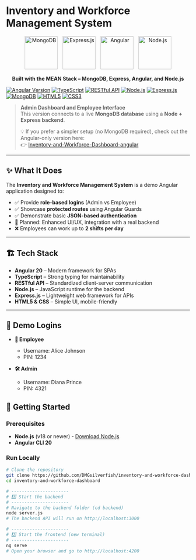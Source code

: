 # Inventory and Workforce Management System

<p align="center">
  <!-- M -->
  <img src="https://upload.wikimedia.org/wikipedia/commons/9/93/MongoDB_Logo.svg" alt="MongoDB" width="90" style="margin-right:10px;"/>
  <!-- E -->
  <img src="https://upload.wikimedia.org/wikipedia/commons/6/64/Expressjs.png" alt="Express.js" width="90" style="margin-right:10px;"/>
  <!-- A -->
  <img src="https://angular.io/assets/images/logos/angular/angular.svg" alt="Angular" width="90" style="margin-right:10px;"/>
  <!-- N -->
  <img src="https://upload.wikimedia.org/wikipedia/commons/d/d9/Node.js_logo.svg" alt="Node.js" width="90"/>
</p>

<p align="center">
  <b>Built with the MEAN Stack – MongoDB, Express, Angular, and Node.js</b>
</p>

[![Angular Version](https://img.shields.io/badge/Angular-20-red)](https://angular.io)
[![TypeScript](https://img.shields.io/badge/TypeScript-3178C6?style=flat&logo=typescript&logoColor=white)](https://www.typescriptlang.org/)
[![RESTful API](https://img.shields.io/badge/REST-02569B?style=flat&logo=swagger&logoColor=white)](https://restfulapi.net/)
[![Node.js](https://img.shields.io/badge/Node.js-339933?style=flat&logo=node.js&logoColor=white)](https://nodejs.org/)
[![Express.js](https://img.shields.io/badge/Express-000000?style=flat&logo=express&logoColor=white)](https://expressjs.com/)
[![MongoDB](https://img.shields.io/badge/MongoDB-4EA94B?style=flat&logo=mongodb&logoColor=white)](https://www.mongodb.com/)
[![HTML5](https://img.shields.io/badge/HTML5-E34F26?style=flat&logo=html5&logoColor=white)](https://developer.mozilla.org/en-US/docs/Web/HTML)
[![CSS3](https://img.shields.io/badge/CSS3-1572B6?style=flat&logo=css3&logoColor=white)](https://developer.mozilla.org/en-US/docs/Web/CSS)

> **Admin Dashboard and Employee Interface**  
> This version connects to a live **MongoDB database** using a **Node + Express backend**.  
>  
> 💡 If you prefer a simpler setup (no MongoDB required), check out the Angular-only version here:  
> 👉 [Inventory-and-Workforce-Dashboard-angular](https://github.com/DMGsilverfish/Inventory-and-Workforce-Dashboard-angular)

---

## ✨ What It Does
The **Inventory and Workforce Management System** is a demo Angular application designed to:

- ✅ Provide **role-based logins** (Admin vs Employee)  
- ✅ Showcase **protected routes** using Angular Guards  
- ✅ Demonstrate basic **JSON-based authentication**  
- 🔄 Planned: Enhanced UI/UX, integration with a real backend
- ❌ Employees can work up to **2 shifts per day**

---

## 🏗️ Tech Stack
- **Angular 20** – Modern framework for SPAs  
- **TypeScript** – Strong typing for maintainability
- **RESTful API** – Standardized client-server communication
- **Node.js** – JavaScript runtime for the backend  
- **Express.js** – Lightweight web framework for APIs 
- **HTML5 & CSS** – Simple UI, mobile-friendly  

---

## 🔑 Demo Logins
- **👤 Employee**
  - Username: Alice Johnson
  - PIN: 1234

- **🛠️ Admin**
  - Username: Diana Prince
  - PIN: 4321

## 🚀 Getting Started

### Prerequisites
- **Node.js** (v18 or newer) - [Download Node.js](https://nodejs.org/en)  
- **Angular CLI 20**

### Run Locally
```bash
# Clone the repository
git clone https://github.com/DMGsilverfish/inventory-and-workforce-dashboard.git
cd inventory-and-workforce-dashboard

# ----------------------
# 1️⃣ Start the backend
# ----------------------
# Navigate to the backend folder (cd backend)
node server.js
# The backend API will run on http://localhost:3000

# ----------------------
# 2️⃣ Start the frontend (new terminal)
# ----------------------
ng serve
# Open your browser and go to http://localhost:4200
